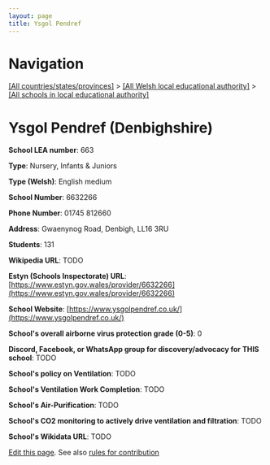 ```yaml
---
layout: page
title: Ysgol Pendref
---
```

# Navigation

[[All countries/states/provinces]](../../..) > [[All Welsh local educational authority]](../..) > [[All schools in local educational authority]](..)

# Ysgol Pendref (Denbighshire)

**School LEA number**: 663

**Type**: Nursery, Infants & Juniors

**Type (Welsh)**: English medium

**School Number**: 6632266

**Phone Number**: 01745 812660

**Address**: Gwaenynog Road, Denbigh, LL16 3RU

**Students**: 131

**Wikipedia URL**: TODO

**Estyn (Schools Inspectorate) URL**: [https://www.estyn.gov.wales/provider/6632266](https://www.estyn.gov.wales/provider/6632266)

**School Website**: [https://www.ysgolpendref.co.uk/](https://www.ysgolpendref.co.uk/)

**School's overall airborne virus protection grade (0-5)**: 0

**Discord, Facebook, or WhatsApp group for discovery/advocacy for THIS school**: TODO

**School's policy on Ventilation**: TODO

**School's Ventilation Work Completion**: TODO

**School's Air-Purification**: TODO

**School's CO2 monitoring to actively drive ventilation and filtration**: TODO

**School's Wikidata URL**: TODO




[Edit this page](https://github.com/VentilationProject/Wales/edit/prif/./Denbighshire/Ysgol_Pendref.md). See also [rules for contribution](../../../contribution-rules/)